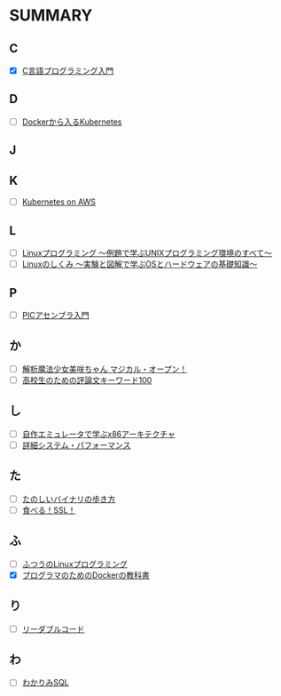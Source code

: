 # SUMMARY
## C
- [x] [C言語プログラミング入門](https://github.com/thetaru/memorandum/tree/master/Summary/clang)
## D
- [ ] [Dockerから入るKubernetes](https://github.com/thetaru/memorandum/tree/master/Summary/DockerIntoKubernetes)
## J
## K
- [ ] [Kubernetes on AWS](https://github.com/thetaru/memorandum/tree/master/Summary/KubernetesOnAws)
## L
- [ ] [Linuxプログラミング 〜例題で学ぶUNIXプログラミング環境のすべて〜]()
- [ ] [Linuxのしくみ ～実験と図解で学ぶOSとハードウェアの基礎知識～]()
## P
- [ ] [PICアセンブラ入門](https://github.com/thetaru/memorandum/tree/master/Summary/PIC_Assembler)
## か
- [ ] [解析魔法少女美咲ちゃん マジカル・オープン！](https://github.com/thetaru/memorandum/tree/master/Summary/MagicalOpen)
- [ ] [高校生のための評論文キーワード100](https://github.com/thetaru/memorandum/tree/master/Summary/hyoron_keyword)
## し
- [ ] [自作エミュレータで学ぶx86アーキテクチャ](https://github.com/thetaru/memorandum/tree/master/Summary/)
- [ ] [詳細システム・パフォーマンス](https://github.com/thetaru/memorandum/tree/master/Summary/SystemPerformance)
## た
- [ ] [たのしいバイナリの歩き方](https://github.com/thetaru/memorandum/tree/master/Summary/EnjoyBinary)
- [ ] [食べる！SSL！]()
## ふ
- [ ] [ふつうのLinuxプログラミング](https://github.com/thetaru/memorandum/tree/master/Summary/FutsuNoLinuxProgramming)
- [x] [プログラマのためのDockerの教科書](https://github.com/thetaru/memorandum/tree/master/Summary/programmer_docker)
## り
- [ ] [リーダブルコード](https://github.com/thetaru/memorandum/tree/master/Summary/ReadableCode)
## わ
- [ ] [わかりみSQL](https://github.com/thetaru/memorandum/tree/master/Summary/wakarimi_SQL)
